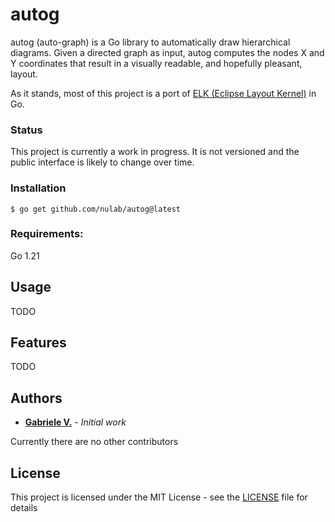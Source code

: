 # autog

autog (auto-graph) is a Go library to automatically draw hierarchical diagrams.
Given a directed graph as input, autog computes the nodes X and Y coordinates that result in a visually readable, and hopefully pleasant, layout.

As it stands, most of this project is a port of [ELK (Eclipse Layout Kernel)](https://projects.eclipse.org/projects/modeling.elk) in Go.

### Status

This project is currently a work in progress. 
It is not versioned and the public interface is likely to change over time.

### Installation

    $ go get github.com/nulab/autog@latest

### Requirements:

Go 1.21

## Usage

TODO

## Features

TODO

## Authors

* **[Gabriele V.](https://github.com/vibridi/)** - *Initial work*

Currently there are no other contributors

## License

This project is licensed under the MIT License - see the [LICENSE](LICENSE) file for details
